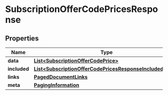 

# SubscriptionOfferCodePricesResponse


## Properties

| Name | Type | Description | Notes |
|------------ | ------------- | ------------- | -------------|
|**data** | [**List&lt;SubscriptionOfferCodePrice&gt;**](SubscriptionOfferCodePrice.md) |  |  |
|**included** | [**List&lt;SubscriptionOfferCodePricesResponseIncludedInner&gt;**](SubscriptionOfferCodePricesResponseIncludedInner.md) |  |  [optional] |
|**links** | [**PagedDocumentLinks**](PagedDocumentLinks.md) |  |  |
|**meta** | [**PagingInformation**](PagingInformation.md) |  |  [optional] |



